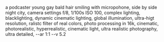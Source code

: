 a podcaster young gay bald hair smiling with micropohone, side by side night city, camera settings f/8, 1/100s ISO 100, complex lighting, blacklighting, dynamic cinematic lighting, global illumination, ultra-higt resolution, ralistc filter of real colors, photo processing in 16k, cinematic, photorealistic, hyperrealistic, cinematic light, ultra realistic photography, ultra detailed, --ar 1:1 --v 5.2